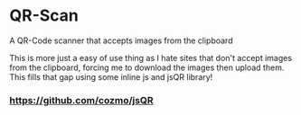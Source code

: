 # QR-Scan
A QR-Code scanner that accepts images from the clipboard

This is more just a easy of use thing as I hate sites that don't accept images from the clipboard, forcing me to download the images then upload them.
This fills that gap using some inline js and jsQR library!

### https://github.com/cozmo/jsQR
